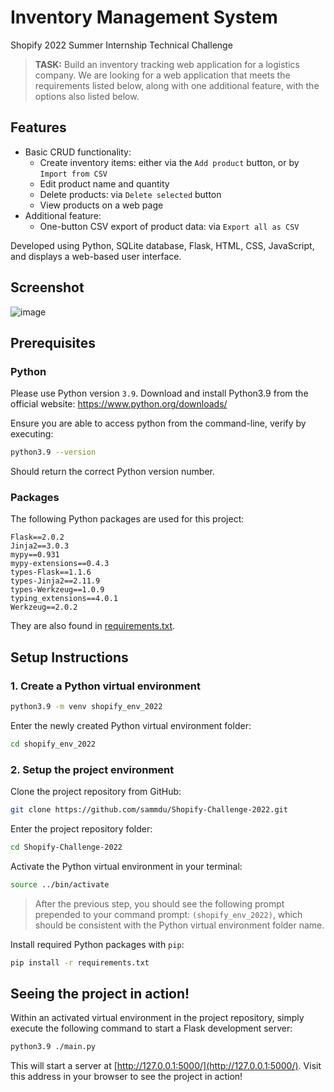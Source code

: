 # Inventory Management System
Shopify 2022 Summer Internship Technical Challenge

> **TASK:** Build an inventory tracking web application for a logistics company. We are looking for a web application that meets the requirements listed below, along with one additional feature, with the options
also listed below.

## Features
* Basic CRUD functionality:
  * Create inventory items: either via the `Add product` button, or by `Import from CSV`
  * Edit product name and quantity
  * Delete products: via `Delete selected` button
  * View products on a web page
* Additional feature:
  * One-button CSV export of product data: via `Export all as CSV`

Developed using Python, SQLite database, Flask, HTML, CSS, JavaScript, and displays a web-based user interface.


## Screenshot
![image](https://user-images.githubusercontent.com/10665890/150269938-830b2efb-277e-4a78-85e9-cfdaf4a195bb.png)


## Prerequisites

### Python
Please use Python version `3.9`. Download and install Python3.9 from the official website: https://www.python.org/downloads/

Ensure you are able to access python from the command-line, verify by executing:
```bash
python3.9 --version
```
Should return the correct Python version number.

### Packages
The following Python packages are used for this project:
```
Flask==2.0.2
Jinja2==3.0.3
mypy==0.931
mypy-extensions==0.4.3
types-Flask==1.1.6
types-Jinja2==2.11.9
types-Werkzeug==1.0.9
typing_extensions==4.0.1
Werkzeug==2.0.2
```
They are also found in [requirements.txt](https://github.com/sammdu/Shopify-Challenge-2022/blob/main/requirements.txt).


## Setup Instructions

### 1. Create a Python virtual environment
```bash
python3.9 -m venv shopify_env_2022
```
Enter the newly created Python virtual environment folder:
```bash
cd shopify_env_2022
```

### 2. Setup the project environment
Clone the project repository from GitHub:
```bash
git clone https://github.com/sammdu/Shopify-Challenge-2022.git
```
Enter the project repository folder:
```bash
cd Shopify-Challenge-2022
```
Activate the Python virtual environment in your terminal:
```bash
source ../bin/activate
```
> After the previous step, you should see the following prompt prepended to your command prompt: `(shopify_env_2022)`, which should be consistent with the Python virtual environment folder name.

Install required Python packages with `pip`:
```bash
pip install -r requirements.txt
```

## Seeing the project in action!
Within an activated virtual environment in the project repository, simply execute the following command to start a Flask development server:
```bash
python3.9 ./main.py
```
This will start a server at [http://127.0.0.1:5000/](http://127.0.0.1:5000/). Visit this address in your browser to see the project in action!
